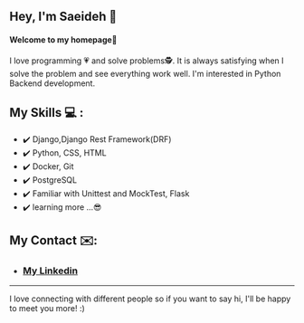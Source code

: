 ## Hey, I'm Saeideh &#128075;
#### Welcome to my homepage🤗

I love programming &#128151; and solve problems&#128373;. It is always satisfying when I solve the problem and see everything work well. I'm interested in Python Backend development.


## My Skills &#128187; :
+ &#10004;&#65039; Django,Django Rest Framework(DRF)
+ &#10004;&#65039; Python, CSS, HTML
+ &#10004;&#65039; Docker, Git 
+ &#10004;&#65039; PostgreSQL
+ &#10004;&#65039; Familiar with Unittest and MockTest, Flask
+ &#10004;&#65039; learning more ...&#128526;


## My Contact &#9993;&#65039;:
+ ### [My Linkedin](https://linkedin.com/in/saeideh-eslamian/)

---  

  I love connecting with different people so if you want to say hi, I'll be happy to meet you more! :)

